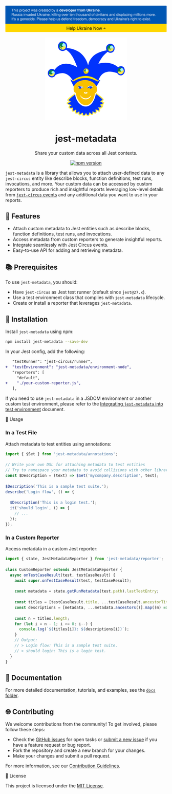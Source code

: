 [![Stand With Ukraine](https://raw.githubusercontent.com/vshymanskyy/StandWithUkraine/main/banner-direct-single.svg)](https://stand-with-ukraine.pp.ua)

<div align="center">

<img src="images/logo.png" width=256 height=256 />
  
# jest-metadata

Share your custom data across all Jest contexts.

[![npm version](https://badge.fury.io/js/jest-metadata.svg?rnd=42)](https://badge.fury.io/js/jest-metadata)

</div>

`jest-metadata` is a library that allows you to attach user-defined data to any `jest-circus` entity like describe blocks, function definitions, test runs, invocations, and more. Your custom data can be accessed by custom reporters to produce rich and insightful reports leveraging low-level details from [`jest-circus` events](https://github.com/facebook/jest/blob/8433c5cbcbf139d5174bf254996f9f02297a97c5/packages/jest-types/src/Circus.ts#L43) and any additional data you want to use in your reports.

## 🌟 Features

* Attach custom metadata to Jest entities such as describe blocks, function definitions, test runs, and invocations.
* Access metadata from custom reporters to generate insightful reports.
* Integrate seamlessly with Jest Circus events.
* Easy-to-use API for adding and retrieving metadata.

## 📚 Prerequisites

To use `jest-metadata`, you should:

* Have `jest-circus` as Jest test runner (default since `jest@27.x`).
* Use a test environment class that complies with `jest-metadata` lifecycle.
* Create or install a reporter that leverages `jest-metadata`.

## 🚀 Installation

Install `jest-metadata` using npm:

```bash
npm install jest-metadata --save-dev
```

In your Jest config, add the following:

```diff
   "testRunner": "jest-circus/runner",
+  "testEnvironment": "jest-metadata/environment-node",
   "reporters": [
     "default",
+    "./your-custom-reporter.js",
   ],
```

If you need to use `jest-metadata` in a JSDOM environment or another custom test environment, please refer to the [Integrating `jest-metadata` into test environment](jest-environment.md) document.

📖 Usage

### In a Test File

Attach metadata to test entities using annotations:

```js
import { $Set } from 'jest-metadata/annotations';

// Write your own DSL for attaching metadata to test entities
// Try to namespace your metadata to avoid collisions with other libraries
const $Description = (text) => $Set('mycompany.description', text);

$Description('This is a sample test suite.');
describe('Login flow', () => {

  $Description('This is a login test.');
  it('should login', () => {
    // ...
  });
});
```

### In a Custom Reporter

Access metadata in a custom Jest reporter:

```js
import { state, JestMetadataReporter } from 'jest-metadata/reporter';

class CustomReporter extends JestMetadataReporter {
  async onTestCaseResult(test, testCaseResult) {
    await super.onTestCaseResult(test, testCaseResult);

    const metadata = state.getRunMetadata(test.path).lastTestEntry;

    const titles = [testCaseResult.title, ...testCaseResult.ancestorTitles.slice().reverse()];
    const descriptions = [metadata, ...metadata.ancestors()].map((m) => m.get('mycompany.description', ''));

    const n = titles.length;
    for (let i = n - 1; i >= 0; i--) {
      console.log(`${titles[i]}: ${descriptions[i]}`);
    }
    // Output:
    // > Login flow: This is a sample test suite.
    // > should login: This is a login test.
  }
}
```

## 📄 Documentation

For more detailed documentation, tutorials, and examples, see the [`docs` folder].

## 🌐 Contributing

We welcome contributions from the community! To get involved, please follow these steps:

* Check the [GitHub issues] for open tasks or [submit a new issue] if you have a feature request or bug report.
* Fork the repository and create a new branch for your changes.
* Make your changes and submit a pull request.

For more information, see our [Contribution Guidelines].

📃 License

This project is licensed under the [MIT License].

[`docs` folder]: ./
[GitHub issues]: https://github.com/wix-incubator/jest-metadata/issues
[submit a new issue]: https://github.com/wix-incubator/jest-metadata/issues/new
[Contribution Guidelines]: ./CONTRIBUTING.md
[MIT License]: ../LICENSE
